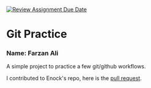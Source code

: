 [![Review Assignment Due Date](https://classroom.github.com/assets/deadline-readme-button-22041afd0340ce965d47ae6ef1cefeee28c7c493a6346c4f15d667ab976d596c.svg)](https://classroom.github.com/a/o3CCpRie)
# Git Practice
### Name: Farzan Ali
A simple project to practice a few git/github workflows.

I contributed to Enock's repo, here is the [pull request](https://github.com/cs-uh-3260/s25-i1-gitpractice-EnockMagara/pull/3).
